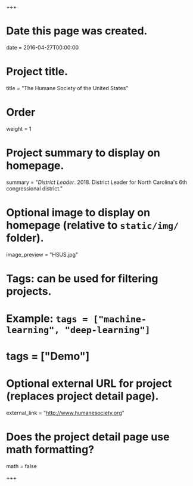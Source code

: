 +++
# Date this page was created.
date = 2016-04-27T00:00:00

# Project title.
title = "The Humane Society of the United States"

# Order
weight = 1

# Project summary to display on homepage.
summary = "*District Leader*. 2018. District Leader for North Carolina's 6th congressional district."

# Optional image to display on homepage (relative to `static/img/` folder).
image_preview = "HSUS.jpg"

# Tags: can be used for filtering projects.
# Example: `tags = ["machine-learning", "deep-learning"]`
# tags = ["Demo"]

# Optional external URL for project (replaces project detail page).
external_link = "http://www.humanesociety.org"

# Does the project detail page use math formatting?
math = false

+++

